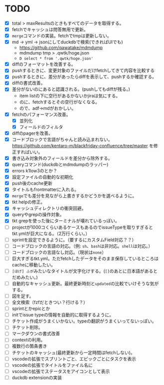 # TODO

- [x] total > maxResultsのときもすべてのデータを取得する。
- [x] fetchでキャッシュは問答無用で更新。
- [x] `merge`コマンドの実装。fetchでtmpは更新しない。
- [x] md -> yml -> jsonにしてduckdbで検索(できればUIでも)
  - https://github.com/qawatake/mdmdump
  - mdmdump tmp > .qwtk/hoge.json
  - `D select * from '.qwtk/hoge.json'`
- [x] diffのフォーマットを改善する。
- [x] pushするときに、変更対象のファイルだけfetchしてきて内容を比較する
- [x] pushするときに、差分があったらdiffを表示して、pushするか確認する。
- [x] diffの書式改善。
- [x] 差分がないのにあると認識される。(pushしてもdiffが残る。)
  - item listの下に空行があるかないかjiraは気にする。
  - のに、fetchするとその空行がなくなる。
  - ので、adf→mdがおかしい。
- [x] fetchのパフォーマンス改善。
  - [x] 並列化
  - [x] フィールドのフィルタ
- [x] diffのpagerを改善。
- [x] コードブロックで言語がちゃんと読み込まれない。https://github.com/kentaro-m/blackfriday-confluence/tree/master を修正すればいい。
- [x] 書き込み対象外のフィールドを差分から除外する。
- [x] queryコマンド(duckdbとmdmdumpのラッパー)
- [x] errors k1low3のとか？
- [x] 設定ファイルの自動的な初期化
- [x] push後のcache更新
- [x] タイトルもfrontmatterに入れる。
- [x] `merge`でも差分を見ながら上書きするかどうかを選べるように。
- [x] tkt helpの修正。
- [x] キャッシュディレクトリの衝突回避。
- [x] queryやgrepの操作対象。
- [x] tkt grepを使った後にターミナルが壊れているっぽい。
- [ ] projectが1000コくらいあるケースもあるのでissueTypeを取りすぎるとtkt.ymlが巨大になる。（2万行くらい。）
- [ ] sprintを設定できるように。（要するにカスタムField対応？？）
- [ ] コードブロックの言語の対応。（例: `sh`、`bash`は非対応。`shell`は対応。）
- [ ] コードブロックの言語なし対応。（現状は`none`）
- [ ] 巨大すぎるtkt.yml。ただfetchしたデータをそのまま保存しているところはcacheに移動したい。
- [ ] `[ほげ] ふが`みたいなタイトルが文字化けする。(`[]`のあとに日本語があるとだめみたい。)
- [ ] 自動的なキャッシュ更新。最終更新時刻と`updated`の比較でいけそうな気がする。
- [ ] 図を足す。
- [ ] 全文検索（fzfだときつい？行ける？）
- [ ] sprintとかepicとか
- [ ] initでissue typeの情報を自動的に取得するように。
- [ ] チケット作成がうまくいかない。typeの翻訳がうまくいってないっぽい。
- [ ] チケット削除。
- [ ] マークダウンの書式改善
- [ ] contextの利用。
- [ ] 複数行の箇条書き
- [ ] チケットのキャッシュ(最終更新から一定時間はfetchしない)。
- [ ] vscodeの拡張でスプリントごと、エピックごとにタスクを表示
- [ ] vscodeの拡張でタイトルをファイル名に
- [ ] vscodeの拡張でステータスをアイコンとして表示
- [ ] duckdb extensionの実装

